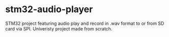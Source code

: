 # stm32-audio-player
STM32 project featuring audio play and record in .wav format to or from SD card via SPI. Univeristy project made from scratch.
